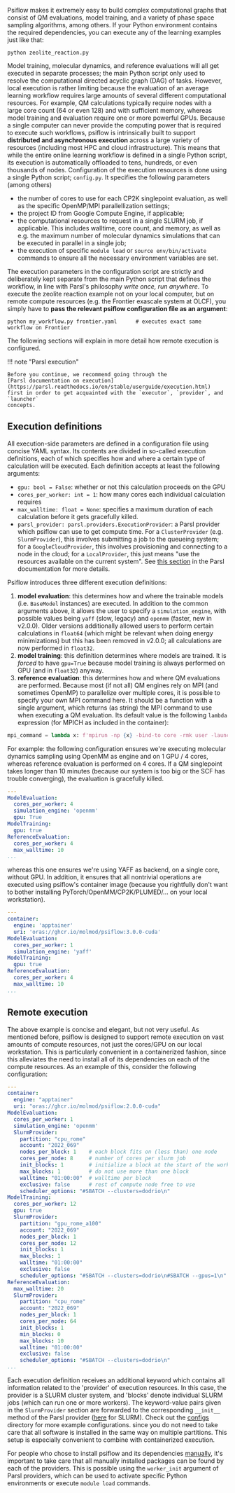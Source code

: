 Psiflow makes it extremely easy to build
complex computational graphs that consist of
QM evaluations, model training, and a variety of phase space sampling algorithms, among others.
If your Python environment contains the required dependencies, you can execute any of the learning examples just like that:
```console
python zeolite_reaction.py
```
Model training, molecular dynamics, and reference evaluations will all get executed in separate processes; the main
Python script only used to resolve the computational directed acyclic graph (DAG) of tasks.
However, local execution is rather limiting because the evaluation of an average learning workflow requires
large amounts of several different computational resources.
For example, QM calculations typically require nodes with a large core count (64 or even 128)
and with sufficient memory, whereas model training and evaluation require one or more powerful
GPUs.
Because a single computer can never provide the computing power that is required to
execute such workflows, psiflow is intrinsically built to support **distributed
and asynchronous execution** across a large variety of resources (including most HPC and cloud infrastructure).
This means that while the entire online learning workflow is defined in a single Python script,
its execution is automatically offloaded to tens, hundreds, or even thousands of nodes.
Configuration of the execution resources is done using a single Python script; `config.py`.
It specifies the following parameters (among others)

- the number of cores to use for each CP2K singlepoint evaluation, as well as the specific OpenMP/MPI parallellization settings;
- the project ID from Google Compute Engine, if applicable;
- the computational resources to request in a single SLURM job, if applicable.
This includes walltime, core count, and memory, as well as e.g. the maximum number of molecular dynamics
simulations that can be executed in parallel in a single job;
- the execution of specific `module load` or `source env/bin/activate` commands to ensure all the necessary environment variables are set.

The execution parameters in the configuration script are strictly and deliberately kept separate
from the main Python script that defines the workflow, in line with Parsl's philosophy *write once, run anywhere*.
To execute the zeolite reaction example not on your local computer, but on remote compute resources
(e.g. the Frontier exascale system at OLCF), you simply have to __pass the relevant psiflow configuration
file as an argument__:

```console
python my_workflow.py frontier.yaml      # executes exact same workflow on Frontier
```

The following sections will explain in more detail how remote execution is configured.


!!! note "Parsl execution"
    
    Before you continue, we recommend going through the 
    [Parsl documentation on execution](https://parsl.readthedocs.io/en/stable/userguide/execution.html)
    first in order to get acquainted with the `executor`, `provider`, and `launcher`
    concepts.

## Execution definitions
All execution-side parameters are defined in a configuration file using concise YAML syntax.
Its contents are divided in so-called execution definitions, each of which specifies how and where
a certain type of calculation will be executed. Each definition accepts at least the following arguments:

- `gpu: bool = False`: whether or not this calculation proceeds on the GPU
- `cores_per_worker: int = 1`: how many cores each individual calculation requires
- `max_walltime: float = None`: specifies a maximum duration of each calculation before it gets gracefully killed.
- `parsl_provider: parsl.providers.ExecutionProvider`: a Parsl provider which psiflow can use to get compute time.
For a `ClusterProvider` (e.g. `SlurmProvider`), this involves submitting a job to the queueing system; for a `GoogleCloudProvider`,
this involves provisioning and connecting to a node in the cloud; for a `LocalProvider`, this just means "use the resources
available on the current system". See [this section](https://parsl.readthedocs.io/en/stable/userguide/execution.html#execution-providers)
in the Parsl documentation for more details.

Psiflow introduces three different execution definitions:

1. __model evaluation__: this determines how and where the trainable models (i.e. `BaseModel` instances) are
executed. In addition to the common arguments above, it allows the user to specify a `simulation_engine`, with possible
values being `yaff` (slow, legacy) and `openmm` (faster, new in v2.0.0). Older versions additionally allowed users to
perform certain calculations in `float64` (which might be relevant when doing energy minimizations) but this has been
removed in v2.0.0; all calculations are now performed in `float32`.
2. __model training__: this definition determines where models are trained. It is _forced_ to have `gpu=True` because model training
is always performed on GPU (and in `float32`) anyway.
3. __reference evaluation__: this determines how and where QM evaluations are performed. Because most (if not all) QM engines
rely on MPI (and sometimes OpenMP) to parallelize over multiple cores, it is possible to specify your own MPI command here.
It should be a function with a single argument, which returns (as string) the MPI command to use when executing a QM evaluation.
Its default value is the following `lambda` expression (for MPICH as included in the container):
```py
mpi_command = lambda x: f'mpirun -np {x} -bind-to core -rmk user -launcher fork'
```

For example: the following configuration ensures we're executing molecular dynamics sampling using OpenMM as engine and on 1 GPU / 4 cores,
whereas reference evaluation is performed on 4 cores. If a QM singlepoint takes longer than 10 minutes (because our system is too big or 
the SCF has trouble converging), the evaluation is gracefully killed.
```yaml
---
ModelEvaluation:
  cores_per_worker: 4
  simulation_engine: 'openmm'
  gpu: True
ModelTraining:
  gpu: true
ReferenceEvaluation:
  cores_per_worker: 4
  max_walltime: 10
...
```
whereas this one ensures we're using YAFF as backend, on a single core, without GPU.
In addition, it ensures that all nontrivial operations are executed using psiflow's container image 
(because you rightfully don't want to bother installing PyTorch/OpenMM/CP2K/PLUMED/... on your local workstation).
```yaml
---
container:
  engine: 'apptainer'
  uri: 'oras://ghcr.io/molmod/psiflow:3.0.0-cuda'
ModelEvaluation:
  cores_per_worker: 1
  simulation_engine: 'yaff'
ModelTraining:
  gpu: true
ReferenceEvaluation:
  cores_per_worker: 4
  max_walltime: 10
...
```

## Remote execution
The above example is concise and elegant, but not very useful.
As mentioned before, psiflow is designed to support remote execution on vast amounts of
compute resources, not just the cores/GPU on our local workstation.
This is particularly convenient in a containerized fashion, since this alleviates the
need to install all of its dependencies on each of the compute resources.
As an example of this, consider the following configuration:

```yaml
---
container:
  engine: "apptainer"
  uri: "oras://ghcr.io/molmod/psiflow:2.0.0-cuda"
ModelEvaluation:
  cores_per_worker: 1
  simulation_engine: 'openmm'
  SlurmProvider:
    partition: "cpu_rome"
    account: "2022_069"
    nodes_per_block: 1    # each block fits on (less than) one node
    cores_per_node: 8     # number of cores per slurm job
    init_blocks: 1        # initialize a block at the start of the workflow
    max_blocks: 1         # do not use more than one block
    walltime: "01:00:00"  # walltime per block
    exclusive: false      # rest of compute node free to use
    scheduler_options: "#SBATCH --clusters=dodrio\n"
ModelTraining:
  cores_per_worker: 12
  gpu: true
  SlurmProvider:
    partition: "gpu_rome_a100"
    account: "2022_069"
    nodes_per_block: 1
    cores_per_node: 12  
    init_blocks: 1      
    max_blocks: 1       
    walltime: "01:00:00"
    exclusive: false
    scheduler_options: "#SBATCH --clusters=dodrio\n#SBATCH --gpus=1\n"
ReferenceEvaluation:
  max_walltime: 20
  SlurmProvider:
    partition: "cpu_rome"
    account: "2022_069"
    nodes_per_block: 1
    cores_per_node: 64
    init_blocks: 1
    min_blocks: 0 
    max_blocks: 10 
    walltime: "01:00:00"
    exclusive: false
    scheduler_options: "#SBATCH --clusters=dodrio\n"
...
```
Each execution definition receives an additional keyword which contains all information related to the 'provider' of execution resources.
In this case, the provider is a SLURM cluster system, and 'blocks' denote individual SLURM jobs (which can run one or more workers).
The keyword-value pairs given in the `SlurmProvider` section are forwarded to the corresponding `__init__` method of the Parsl provider
([here](https://github.com/Parsl/parsl/blob/ea54919b6a85056a084e9dad9bc030806bc58fc0/parsl/providers/slurm/slurm.py#L36) for SLURM).
Check out the [configs](https://github.com/molmod/psiflow/tree/main/configs) directory for more example configurations.
since you do not need to take care that all software is installed in the same way on multiple partitions.
This setup is especially convenient to combine with containerized execution.

For people who chose to install psiflow and its dependencies [manually](installation.md#manual),
it's important to take care that all manually installed packages can be found by each of the providers.
This is possible using the `worker_init` argument of Parsl providers, which can be used to 
activate specific Python environments or execute `module load` commands.
